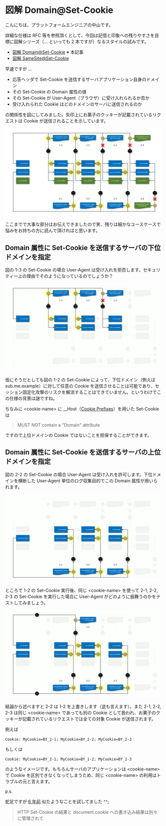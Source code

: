 # 図解 Domain@Set-Cookie 

こんにちは、プラットフォームエンジニアの中山です。

詳細な仕様は RFC 等を参照頂くとして、今回は記憶と印象への残りやすさを目標に図解シリーズ（… といっても 2 本ですが）なるスタイルの試みです。

- [図解 Domain@Set-Cookie](https://github.com/nakayama-kazuki/202x/tree/main/Cookie/Domain) ※ 本記事
- [図解 SameSite@Set-Cookie](https://github.com/nakayama-kazuki/202x/tree/main/Cookie/SameSite)

早速ですが …

- 応答ヘッダで Set-Cookie を送信するサーバアプリケーション自身のドメイン
- その Set-Cookie の Domain 属性の値
- その Set-Cookie が User-Agent（ブラウザ）に受け入れられるか否か
- 受け入れられた Cookie はどのドメインのサーバに送信されるのか

の関係性を図にしてみました。矢印上にお菓子のクッキーが記載されているリクエストは Cookie が送信されることを示しています。

<img src='https://raw.githubusercontent.com/nakayama-kazuki/202x/main/Cookie/Domain/d-1.png' />

ここまでで大事な部分はお伝えできましたので笑、残りは細かなユースケースで悩みをお持ちの方に読んで頂ければと思います。

## Domain 属性に Set-Cookie を送信するサーバの下位ドメインを指定

図の 1-3 の Set-Cookie の場合 User-Agent は受け入れを拒否します。セキュリティー上の理由でそのようになっているのでしょうか？

<img src='https://raw.githubusercontent.com/nakayama-kazuki/202x/main/Cookie/Domain/d-2.png' />

仮にそうだとしても図の 1-2 の Set-Cookie によって、下位ドメイン（例えば sub.me.example）に対して任意の Cookie を送信させることは可能であり、セッション固定化攻撃のリスクを解消することはできていません。というわけでこの仕様の背景は謎ですね。

ちなみに &lt;cookie-name&gt; に __Host（[Cookie Prefixes](https://datatracker.ietf.org/doc/html/draft-ietf-httpbis-cookie-prefixes-00)）を用いた Set-Cookie は

> MUST NOT contain a "Domain" attribute

ですので上位ドメインの Cookie ではないことを担保することができます。

## Domain 属性に Set-Cookie を送信するサーバの上位ドメインを指定

図の 2-2 の Set-Cookie の場合 User-Agent は受け入れを許可します。下位ドメインを横断した User-Agent 単位のログ収集目的でこの Domain 属性が用いられます。

<img src='https://raw.githubusercontent.com/nakayama-kazuki/202x/main/Cookie/Domain/d-3.png' />

ところで 1-2 の Set-Cookie 実行後、同じ &lt;cookie-name&gt; を使って 2-1, 2-2, 2-3 の Set-Cookie を実行した場合に User-Agent がどのように振舞うのかをテストしてみましょう。

<img src='https://raw.githubusercontent.com/nakayama-kazuki/202x/main/Cookie/Domain/d-4.png' />

結論から述べますと 2-2 は 1-2 を上書きします（逆も言えます）。また 2-1, 2-2, 2-3 は同じ &lt;cookie-name&gt; であっても別の Cookie として扱われ、お菓子のクッキーが記載されているリクエストでは全ての対象 Cookie が送信されます。

例えば

```
Cookie: MyCookie=BY_2-1; MyCookie=BY_2-2; MyCookie=BY_2-3
```

もしくは

```
Cookie: MyCookie=BY_2-1; MyCookie=BY_1-2; MyCookie=BY_2-3
```

のようなイメージです。もちろんサーバのアプリケーションは &lt;cookie-name&gt; で Cookie を区別できなくなってしまうため、同じ &lt;cookie-name&gt; の利用はトラブルの元と言えます。

p.s.

蛇足ですが [6 年前](https://www.techscore.com/blog/2017/10/06/about-cookie/) 似たようなことを試してました ^^;

> HTTP Set-Cookie の結果と document.cookie への書き込み結果は別々に管理されて
